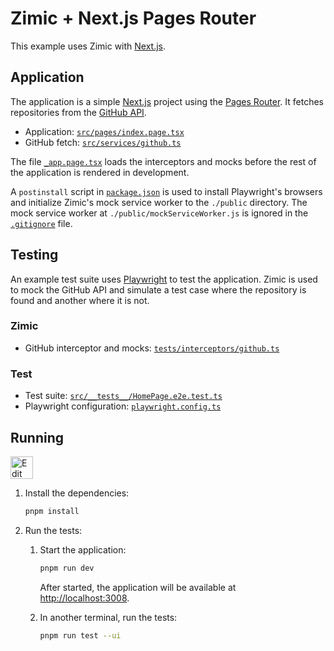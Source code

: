 <h1>
  Zimic + Next.js Pages Router
</h2>

This example uses Zimic with [Next.js](https://nextjs.org).

## Application

The application is a simple [Next.js](https://nextjs.org) project using the
[Pages Router](https://nextjs.org/docs/pages). It fetches repositories from the
[GitHub API](https://docs.github.com/en/rest).

- Application: [`src/pages/index.page.tsx`](./src/pages/index.page.tsx)
- GitHub fetch: [`src/services/github.ts`](./src/services/github.ts)

The file [`_app.page.tsx`](./src/pages/_app.page.tsx) loads the interceptors and mocks before the rest of the
application is rendered in development.

A `postinstall` script in [`package.json`](./package.json) is used to install Playwright's browsers and initialize
Zimic's mock service worker to the `./public` directory. The mock service worker at `./public/mockServiceWorker.js` is
ignored in the [`.gitignore`](./.gitignore) file.

## Testing

An example test suite uses [Playwright](https://playwright.dev) to test the application. Zimic is used to mock the
GitHub API and simulate a test case where the repository is found and another where it is not.

### Zimic

- GitHub interceptor and mocks: [`tests/interceptors/github.ts`](./tests/interceptors/github.ts)

### Test

- Test suite: [`src/__tests__/HomePage.e2e.test.ts`](./src/__tests__/HomePage.e2e.test.ts)
- Playwright configuration: [`playwright.config.ts`](./playwright.config.ts)

## Running

<a href="https://codesandbox.io/p/sandbox/github/zimicjs/zimic/tree/main/examples/with-next-js-pages">
  <img
    src="https://codesandbox.io/static/img/play-codesandbox.svg"
    alt="Edit in CodeSandbox"
    height="36px"
  />
</a>

1. Install the dependencies:

   ```bash
   pnpm install
   ```

2. Run the tests:

   1. Start the application:

      ```bash
      pnpm run dev
      ```

      After started, the application will be available at [http://localhost:3008](http://localhost:3008).

   2. In another terminal, run the tests:

      ```bash
      pnpm run test --ui
      ```
